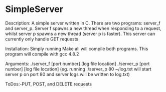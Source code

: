 # SimpleServer

Description: A simple server written in C. There are two programs: server_f and server_p. Server f spawns a new thread when responding to a request, whilst server p spawns a new thread (server p is faster). This server can currently only handle GET requests

Installation: Simply running Make all will compile both programs. This program will compile with gcc 4.8.2

Arguments: ./server_f [port number] [log file location]
           ./server_p [port number] [log file location]
           (eg. running ./server_p 80 ~/log.txt will start server p on port 80 and server logs will be written to log.txt)
           
ToDos:-PUT, POST, and DELETE requests 
